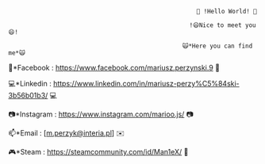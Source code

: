                                                          👋 !Hello World! 👋
   
                                                       !😄Nice to meet you😄!
   
                                                     🙀*Here you can find me*🙀

📲*Facebook : https://www.facebook.com/mariusz.perzynski.9 📲

💻*Linkedin : https://www.linkedin.com/in/mariusz-perzy%C5%84ski-3b56b01b3/ 💻

📷*Instagram : https://www.instagram.com/marioo.js/ 📷

📫*Email : [m.perzyk@interia.pl] ✉️
 
🎮*Steam : https://steamcommunity.com/id/Man1eX/ 👾




